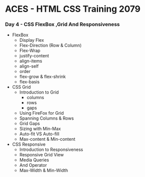 # ACES - HTML CSS Training 2079

### Day 4 - CSS FlexBox ,Grid And Responsiveness
- FlexBox
    - Display Flex
    - Flex-Direction (Row & Column)
    - Flex-Wrap
    - justify-content
    - align-items
    - align-self
    - order
    - flex-grow & flex-shrink
    - flex-basis
- CSS Grid
    - Introduction to Grid
        - columns
        - rows
        - gaps
    - Using FireFox for Grid
    - Spanning Columns & Rows
    - Grid Gaps
    - Sizing with Min-Max
    - Auto-fit VS Auto-fill
    - Max-content & Min-content
- CSS Responsive
    - Introduction to Responsiveness
    - Responsive Grid View
    - Media Queries
    - And Operator
    - Max-Width & Min-Width
